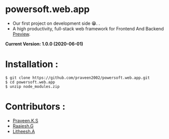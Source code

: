 # powersoft.web.app

- Our first project on development side 😁. .
- A high productivity, full-stack web framework for Frontend And Backend [Preview](https://powersoft.services).

**Current Version: 1.0.0 (2020-06-01)**

# Installation :

```
$ git clone https://github.com/praveen2002/powersoft.web.app.git
$ cd powersoft.web.app
$ unzip node_modules.zip
```
 
# Contributors :

- [Praveen.K.S](https://github.com/0xlightning)
- [Raajesh.G](https://github.com/Raajesh-G)
- [Litheesh.A](https://github.com/litheesh56)



